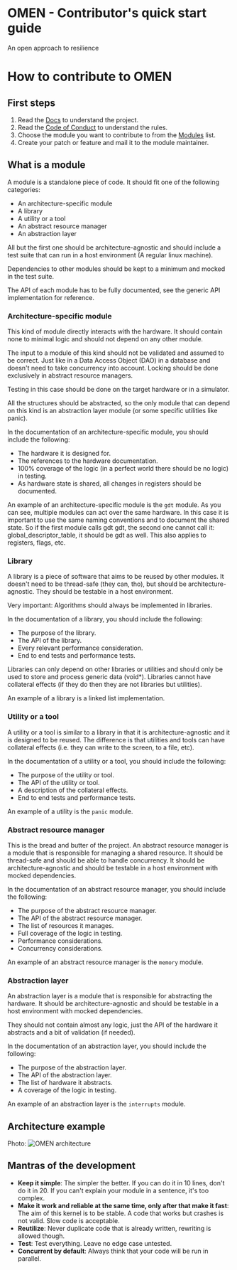 # OMEN - Contributor's quick start guide

An open approach to resilience

# How to contribute to OMEN

## First steps

1. Read the [Docs](./docs/README.md) to understand the project.
2. Read the [Code of Conduct](./CODE_OF_CONDUCT.md) to understand the rules.
3. Choose the module you want to contribute to from the [Modules](./docs/modules.md) list.
4. Create your patch or feature and mail it to the module maintainer.

## What is a module

A module is a standalone piece of code. It should fit one of the following categories:

- An architecture-specific module
- A library
- A utility or a tool
- An abstract resource manager
- An abstraction layer

All but the first one should be architecture-agnostic and should include a test suite that
can run in a host environment (A regular linux machine).

Dependencies to other modules should be kept to a minimum and mocked in the test suite.

The API of each module has to be fully documented, see the generic API implementation for
reference. 

### Architecture-specific module

This kind of module directly interacts with the hardware. It should contain none to minimal
logic and should not depend on any other module.

The input to a module of this kind should not be validated and assumed to be correct. Just
like in a Data Access Object (DAO) in a database and doesn't need to take concurrency into
account. Locking should be done exclusively in abstract resource managers.

Testing in this case should be done on the target hardware or in a simulator.

All the structures should be abstracted, so the only module that can depend on this kind is
an abstraction layer module (or some specific utilities like panic).

In the documentation of an architecture-specific module, you should include the following:

- The hardware it is designed for.
- The references to the hardware documentation.
- 100% coverage of the logic (in a perfect world there should be no logic) in testing.
- As hardware state is shared, all changes in registers should be documented.

An example of an architecture-specific module is the `gdt` module. As you can see, multiple
modules can act over the same hardware. In this case it is important to use the same naming
conventions and to document the shared state. So if the first module calls gdt gdt, the second
one cannot call it: global_descriptor_table, it should be gdt as well. This also applies to
registers, flags, etc.

### Library

A library is a piece of software that aims to be reused by other modules. It doesn't need to be
thread-safe (they can, tho), but should be architecture-agnostic. They should be testable in a host environment.

Very important: Algorithms should always be implemented in libraries.

In the documentation of a library, you should include the following:

- The purpose of the library.
- The API of the library.
- Every relevant performance consideration.
- End to end tests and performance tests.

Libraries can only depend on other libraries or utilities and should only be used to store and
process generic data (void*). Libraries cannot have collateral effects (if they do then they are
not libraries but utilities).

An example of a library is a linked list implementation.

### Utility or a tool

A utility or a tool is similar to a library in that it is architecture-agnostic and it is designed
to be reused. The difference is that utilities and tools can have collateral effects (i.e. they can
write to the screen, to a file, etc).

In the documentation of a utility or a tool, you should include the following:

- The purpose of the utility or tool.
- The API of the utility or tool.
- A description of the collateral effects.
- End to end tests and performance tests.

An example of a utility is the `panic` module.

### Abstract resource manager

This is the bread and butter of the project. An abstract resource manager is a module that is
responsible for managing a shared resource. It should be thread-safe and should be able to handle
concurrency. It should be architecture-agnostic and should be testable in a host environment with
mocked dependencies.

In the documentation of an abstract resource manager, you should include the following:

- The purpose of the abstract resource manager.
- The API of the abstract resource manager.
- The list of resources it manages.
- Full coverage of the logic in testing.
- Performance considerations.
- Concurrency considerations.

An example of an abstract resource manager is the `memory` module.

### Abstraction layer

An abstraction layer is a module that is responsible for abstracting the hardware. It should be
architecture-agnostic and should be testable in a host environment with mocked dependencies.

They should not contain almost any logic, just the API of the hardware it abstracts and a bit
of validation (if needed).

In the documentation of an abstraction layer, you should include the following:

- The purpose of the abstraction layer.
- The API of the abstraction layer.
- The list of hardware it abstracts.
- A coverage of the logic in testing.

An example of an abstraction layer is the `interrupts` module.

## Architecture example

Photo:
![OMEN architecture](./arch.png)

## Mantras of the development

- **Keep it simple**: The simpler the better. If you can do it in 10 lines, don't do it in 20.
If you can't explain your module in a sentence, it's too complex.
- **Make it work and reliable at the same time, only after that make it fast**: The aim of this
kernel is to be stable. A code that works but crashes is not valid. Slow code is acceptable.
- **Reutilize**: Never duplicate code that is already written, rewriting is allowed though.
- **Test**: Test everything. Leave no edge case untested.
- **Concurrent by default**: Always think that your code will be run in parallel.